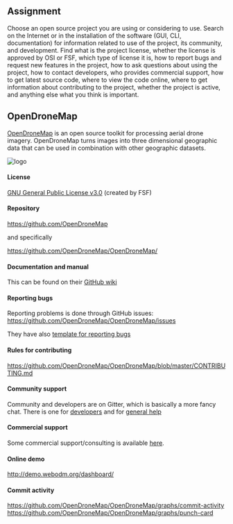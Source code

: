 ## Assignment
Choose an open source project you are using or considering to use.
Search on the Internet or in the installation of the software (GUI, CLI, documentation) 
for information related to use of the project, its community, and development. 
Find what is the project license, whether the license is approved by OSI or FSF, 
which type of license it is, how to report bugs and request new features in the project,
how to ask questions about using the project, how to contact developers,
who provides commercial support, how to get latest source code,
where to view the code online, where to get information about contributing to the project,
whether the project is active, and anything else what you think is important.

## OpenDroneMap
[OpenDroneMap](http://opendronemap.org/) is an open source toolkit for processing aerial drone imagery.
OpenDroneMap turns images into three dimensional geographic data that can be used in
combination with other geographic datasets.

![logo](https://avatars1.githubusercontent.com/u/7285716?v=4&s=200 "Logo")


#### License
[GNU General Public License v3.0](https://www.gnu.org/licenses/gpl-3.0.en.html)
(created by FSF)

#### Repository
https://github.com/OpenDroneMap

and specifically 

https://github.com/OpenDroneMap/OpenDroneMap/

#### Documentation and manual
This can be found on their [GitHub wiki](https://github.com/OpenDroneMap/OpenDroneMap/wiki)

#### Reporting bugs
Reporting problems is done through GitHub issues: https://github.com/OpenDroneMap/OpenDroneMap/issues

They have also [template for reporting bugs](https://github.com/OpenDroneMap/OpenDroneMap/blob/master/CONTRIBUTING.md)

#### Rules for contributing
https://github.com/OpenDroneMap/OpenDroneMap/blob/master/CONTRIBUTING.md

#### Community support
Community and developers are on Gitter, which is basically a more fancy chat. There is one for [developers](https://gitter.im/OpenDroneMap/OpenDroneMap)
and for [general help](https://gitter.im/OpenDroneMap/generalhelp)

#### Commercial support
Some commercial support/consulting is available [here](https://www.webodm.org/services#server-install).

#### Online demo
http://demo.webodm.org/dashboard/

#### Commit activity
https://github.com/OpenDroneMap/OpenDroneMap/graphs/commit-activity
https://github.com/OpenDroneMap/OpenDroneMap/graphs/punch-card


